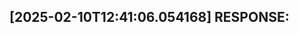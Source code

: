 [2025-02-10T12:41:06.054168] RESPONSE:
--------------------------------------------------------------------------------

